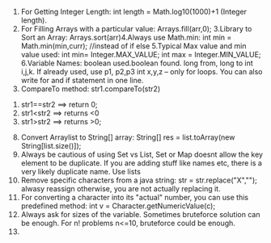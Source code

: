 1. For Getting Integer Length:
int length = Math.log10(1000)+1 (Integer length).
2. For Filling Arrays with a particular value:
Arrays.fill(arr,0);
3.Library to Sort an Array:
Arrays.sort(arr)4.Always use Math.min:
int min = Math.min(min,curr); //instead of if else
5.Typical Max value and min value used:
int min= Integer.MAX_VALUE; int max = Integer.MIN_VALUE;
6.Variable Names:
boolean used.boolean found. long from, long to int i,j,k. If already used, use p1, p2,p3 int x,y,z – only for loops. You can also write for and if statement in one line.
7. CompareTo method:
str1.compareTo(str2) 
1) str1==str2 ==> return 0;
2) str1<str2 ==> returns <0
3) str1>str2 ==> returns >0;
8. Convert Arraylist to String[] array:
String[] res = list.toArray(new String[list.size()]);
9. Always be cautious of using Set vs List, Set or Map doesnt allow the key element to be duplicate. If you are adding stuff like names etc, there is a very likely duplicate name. Use lists
10. Remove specific characters from a java string:
  str = str.replace("X","");
  alwasy reassign otherwise, you are not actually replacing it.
11. For converting a character into its "actual" number, you can use this predefined method:
  int v = Character.getNumericValue(c);
12. Always ask for sizes of the variable. Sometimes bruteforce solution can be enough. For n! problems n<=10, bruteforce could be enough.
13.